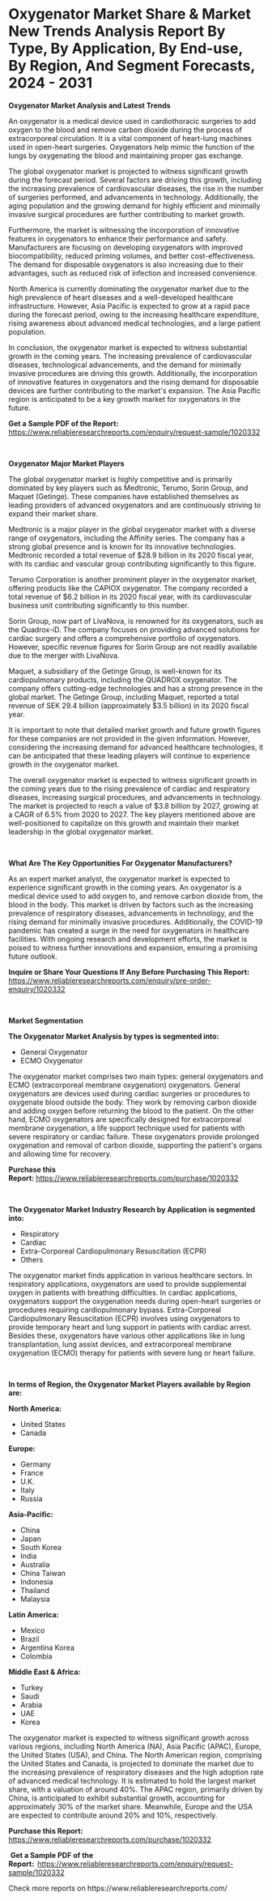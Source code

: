 <p><h1>Oxygenator Market Share & Market New Trends Analysis Report By Type, By Application, By End-use, By Region, And Segment Forecasts, 2024 - 2031</h1></p><p><strong>Oxygenator Market Analysis and Latest Trends</strong></p>
<p><p>An oxygenator is a medical device used in cardiothoracic surgeries to add oxygen to the blood and remove carbon dioxide during the process of extracorporeal circulation. It is a vital component of heart-lung machines used in open-heart surgeries. Oxygenators help mimic the function of the lungs by oxygenating the blood and maintaining proper gas exchange.</p><p>The global oxygenator market is projected to witness significant growth during the forecast period. Several factors are driving this growth, including the increasing prevalence of cardiovascular diseases, the rise in the number of surgeries performed, and advancements in technology. Additionally, the aging population and the growing demand for highly efficient and minimally invasive surgical procedures are further contributing to market growth.</p><p>Furthermore, the market is witnessing the incorporation of innovative features in oxygenators to enhance their performance and safety. Manufacturers are focusing on developing oxygenators with improved biocompatibility, reduced priming volumes, and better cost-effectiveness. The demand for disposable oxygenators is also increasing due to their advantages, such as reduced risk of infection and increased convenience.</p><p>North America is currently dominating the oxygenator market due to the high prevalence of heart diseases and a well-developed healthcare infrastructure. However, Asia Pacific is expected to grow at a rapid pace during the forecast period, owing to the increasing healthcare expenditure, rising awareness about advanced medical technologies, and a large patient population.</p><p>In conclusion, the oxygenator market is expected to witness substantial growth in the coming years. The increasing prevalence of cardiovascular diseases, technological advancements, and the demand for minimally invasive procedures are driving this growth. Additionally, the incorporation of innovative features in oxygenators and the rising demand for disposable devices are further contributing to the market's expansion. The Asia Pacific region is anticipated to be a key growth market for oxygenators in the future.</p></p>
<p><strong>Get a Sample PDF of the Report:&nbsp;</strong> <a href="https://www.reliableresearchreports.com/enquiry/request-sample/1020332">https://www.reliableresearchreports.com/enquiry/request-sample/1020332</a></p>
<p>&nbsp;</p>
<p><strong>Oxygenator Major Market Players</strong></p>
<p><p>The global oxygenator market is highly competitive and is primarily dominated by key players such as Medtronic, Terumo, Sorin Group, and Maquet (Getinge). These companies have established themselves as leading providers of advanced oxygenators and are continuously striving to expand their market share.</p><p>Medtronic is a major player in the global oxygenator market with a diverse range of oxygenators, including the Affinity series. The company has a strong global presence and is known for its innovative technologies. Medtronic recorded a total revenue of $28.9 billion in its 2020 fiscal year, with its cardiac and vascular group contributing significantly to this figure.</p><p>Terumo Corporation is another prominent player in the oxygenator market, offering products like the CAPIOX oxygenator. The company recorded a total revenue of $6.2 billion in its 2020 fiscal year, with its cardiovascular business unit contributing significantly to this number.</p><p>Sorin Group, now part of LivaNova, is renowned for its oxygenators, such as the Quadrox-iD. The company focuses on providing advanced solutions for cardiac surgery and offers a comprehensive portfolio of oxygenators. However, specific revenue figures for Sorin Group are not readily available due to the merger with LivaNova.</p><p>Maquet, a subsidiary of the Getinge Group, is well-known for its cardiopulmonary products, including the QUADROX oxygenator. The company offers cutting-edge technologies and has a strong presence in the global market. The Getinge Group, including Maquet, reported a total revenue of SEK 29.4 billion (approximately $3.5 billion) in its 2020 fiscal year.</p><p>It is important to note that detailed market growth and future growth figures for these companies are not provided in the given information. However, considering the increasing demand for advanced healthcare technologies, it can be anticipated that these leading players will continue to experience growth in the oxygenator market.</p><p>The overall oxygenator market is expected to witness significant growth in the coming years due to the rising prevalence of cardiac and respiratory diseases, increasing surgical procedures, and advancements in technology. The market is projected to reach a value of $3.8 billion by 2027, growing at a CAGR of 6.5% from 2020 to 2027. The key players mentioned above are well-positioned to capitalize on this growth and maintain their market leadership in the global oxygenator market.</p></p>
<p>&nbsp;</p>
<p><strong>What Are The Key Opportunities For Oxygenator Manufacturers?</strong></p>
<p><p>As an expert market analyst, the oxygenator market is expected to experience significant growth in the coming years. An oxygenator is a medical device used to add oxygen to, and remove carbon dioxide from, the blood in the body. This market is driven by factors such as the increasing prevalence of respiratory diseases, advancements in technology, and the rising demand for minimally invasive procedures. Additionally, the COVID-19 pandemic has created a surge in the need for oxygenators in healthcare facilities. With ongoing research and development efforts, the market is poised to witness further innovations and expansion, ensuring a promising future outlook.</p></p>
<p><strong>Inquire or Share Your Questions If Any Before Purchasing This Report:</strong> <a href="https://www.reliableresearchreports.com/enquiry/pre-order-enquiry/1020332">https://www.reliableresearchreports.com/enquiry/pre-order-enquiry/1020332</a></p>
<p>&nbsp;</p>
<p><strong>Market Segmentation</strong></p>
<p><strong>The Oxygenator Market Analysis by types is segmented into:</strong></p>
<p><ul><li>General Oxygenator</li><li>ECMO Oxygenator</li></ul></p>
<p><p>The oxygenator market comprises two main types: general oxygenators and ECMO (extracorporeal membrane oxygenation) oxygenators. General oxygenators are devices used during cardiac surgeries or procedures to oxygenate blood outside the body. They work by removing carbon dioxide and adding oxygen before returning the blood to the patient. On the other hand, ECMO oxygenators are specifically designed for extracorporeal membrane oxygenation, a life support technique used for patients with severe respiratory or cardiac failure. These oxygenators provide prolonged oxygenation and removal of carbon dioxide, supporting the patient's organs and allowing time for recovery.</p></p>
<p><strong>Purchase this Report:&nbsp;</strong><a href="https://www.reliableresearchreports.com/purchase/1020332">https://www.reliableresearchreports.com/purchase/1020332</a></p>
<p>&nbsp;</p>
<p><strong>The Oxygenator Market Industry Research by Application is segmented into:</strong></p>
<p><ul><li>Respiratory</li><li>Cardiac</li><li>Extra-Corporeal Cardiopulmonary Resuscitation (ECPR)</li><li>Others</li></ul></p>
<p><p>The oxygenator market finds application in various healthcare sectors. In respiratory applications, oxygenators are used to provide supplemental oxygen in patients with breathing difficulties. In cardiac applications, oxygenators support the oxygenation needs during open-heart surgeries or procedures requiring cardiopulmonary bypass. Extra-Corporeal Cardiopulmonary Resuscitation (ECPR) involves using oxygenators to provide temporary heart and lung support in patients with cardiac arrest. Besides these, oxygenators have various other applications like in lung transplantation, lung assist devices, and extracorporeal membrane oxygenation (ECMO) therapy for patients with severe lung or heart failure.</p></p>
<p>&nbsp;</p>
<p><strong>In terms of Region, the Oxygenator Market Players available by Region are:</strong></p>
<p>
    <p> <strong> North America: </strong>
        <ul>
            <li>United States</li>
            <li>Canada</li>
        </ul>
        </p> 
    <p> <strong> Europe: </strong>
        <ul>
            <li>Germany</li>
            <li>France</li>
            <li>U.K.</li>
            <li>Italy</li>
            <li>Russia</li>
        </ul>
        </p> 
    <p> <strong> Asia-Pacific: </strong>
        <ul>
            <li>China</li>
            <li>Japan</li>
            <li>South Korea</li>
            <li>India</li>
            <li>Australia</li>
            <li>China Taiwan</li>
            <li>Indonesia</li>
            <li>Thailand</li>
            <li>Malaysia</li>
        </ul>
        </p> 
    <p> <strong> Latin America: </strong>
        <ul>
            <li>Mexico</li>
            <li>Brazil</li>
            <li>Argentina Korea</li>
            <li>Colombia</li>
        </ul>
        </p> 
    <p> <strong> Middle East & Africa: </strong>
        <ul>
            <li>Turkey</li>
            <li>Saudi</li>
            <li>Arabia</li>
            <li>UAE</li>
            <li>Korea</li>
        </ul>
    </p>
    </p>
<p><p>The oxygenator market is expected to witness significant growth across various regions, including North America (NA), Asia Pacific (APAC), Europe, the United States (USA), and China. The North American region, comprising the United States and Canada, is projected to dominate the market due to the increasing prevalence of respiratory diseases and the high adoption rate of advanced medical technology. It is estimated to hold the largest market share, with a valuation of around 40%. The APAC region, primarily driven by China, is anticipated to exhibit substantial growth, accounting for approximately 30% of the market share. Meanwhile, Europe and the USA are expected to contribute around 20% and 10%, respectively.</p></p>
<p><strong>Purchase this Report: </strong><a href="https://www.reliableresearchreports.com/purchase/1020332">https://www.reliableresearchreports.com/purchase/1020332</a></p>
<p>&nbsp;<strong>Get a Sample PDF of the Report:&nbsp;&nbsp;</strong><a href="https://www.reliableresearchreports.com/enquiry/request-sample/1020332">https://www.reliableresearchreports.com/enquiry/request-sample/1020332</a></p>
<p><strong></strong></p>
<p>Check more reports on https://www.reliableresearchreports.com/</p>